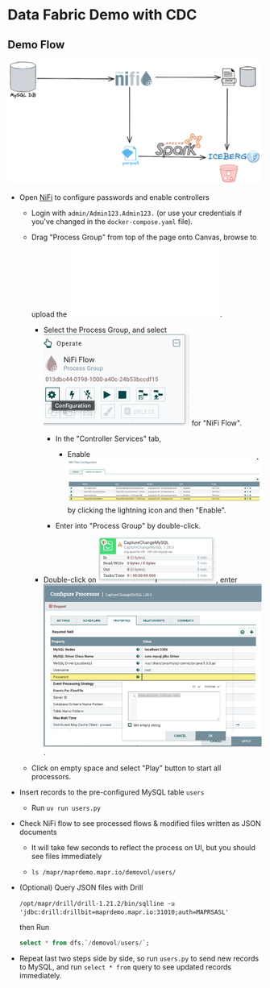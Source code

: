 # Data Fabric Demo with CDC


## Demo Flow

![Demo Flow](./images/CDC%20Demo.png)

- Open [NiFi](https://localhost:12443/nifi) to configure passwords and enable controllers
    - Login with `admin/Admin123.Admin123.` (or use your credentials if you've changed in the `docker-compose.yaml` file).

    - Drag "Process Group" from top of the page onto Canvas, browse to upload the ![flow file: HPE Data Fabric Demo.json](./HPE_Data_Fabric_Demo.json).

        - Select the Process Group, and select ![Settings](./images/NiFi_ControllerSettings.png) for "NiFi Flow".
    
            - In the "Controller Services" tab,
        
                - Enable ![all services](./images/NiFi_ControllerServices.png) by clicking the lightning icon and then "Enable".
    
            - Enter into "Process Group" by double-click.
    
        - Double-click on ![CaptureChangeMySQL processor](./images/NiFi_CaptureChangeMySQL.png), enter ![Password](./images/NiFi_MySQLPassword.png).
    
    - Click on empty space and select "Play" button to start all processors.


- Insert records to the pre-configured MySQL table `users`

    - Run `uv run users.py`

- Check NiFi flow to see processed flows & modified files written as JSON documents

    - It will take few seconds to reflect the process on UI, but you should see files immediately
    
    - `ls /mapr/maprdemo.mapr.io/demovol/users/`


- (Optional) Query JSON files with Drill

    `/opt/mapr/drill/drill-1.21.2/bin/sqlline -u 'jdbc:drill:drillbit=maprdemo.mapr.io:31010;auth=MAPRSASL'`

    then Run

    ```sql
    select * from dfs.`/demovol/users/`;
    ```

- Repeat last two steps side by side, so run `users.py` to send new records to MySQL, and run `select * from` query to see updated records immediately.
